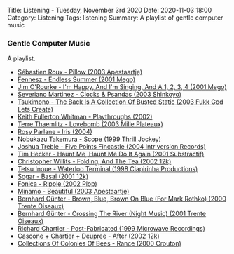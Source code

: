 Title: Listening - Tuesday, November 3rd 2020
Date: 2020-11-03 18:00
Category: Listening
Tags: listening
Summary: A playlist of gentle computer music


### Gentle Computer Music

A playlist.

- [Sébastien Roux - Pillow (2003 Apestaartje)](https://www.discogs.com/S%C3%A9bastien-Roux-Pillow/release/488332)
- [Fennesz - Endless Summer (2001 Mego)](https://www.discogs.com/Fennesz-Endless-Summer/master/832)
- [Jim O'Rourke - I'm Happy, And I'm Singing, And A 1, 2, 3, 4 (2001 Mego)](https://www.discogs.com/Jim-ORourke-Im-Happy-And-Im-Singing-And-A-1-2-3-4/master/34546)
- [Severiano Martinez - Clocks & Psandas (2003 Shinkoyo)](https://www.discogs.com/Severiano-Martinez-Clocks-Psandas/release/5093711)
- [Tsukimono - The Back Is A Collection Of Busted Static (2003 Fukk God Lets Create)](https://www.discogs.com/Tsukimono-The-Back-Is-A-Collection-Of-Busted-Static/release/233490)
- [Keith Fullerton Whitman - Playthroughs (2002)](https://www.discogs.com/Keith-Fullerton-Whitman-Playthroughs/master/321545)
- [Terre Thaemlitz - Lovebomb (2003 Mille Plateaux)](https://www.discogs.com/Terre-Thaemlitz-Lovebomb/release/109736)
- [Rosy Parlane - Iris (2004)](https://www.discogs.com/Rosy-Parlane-Iris/master/1785741)
- [Nobukazu Takemura - Scope (1999 Thrill Jockey)](https://www.discogs.com/Nobukazu-Takemura-Scope/master/84186)
- [Joshua Treble - Five Points Fincastle (2004 Intr version Records)](https://www.discogs.com/Joshua-Treble-Five-Points-Fincastle/release/256070)
- [Tim Hecker - Haunt Me, Haunt Me Do It Again (2001 Substractif)](https://www.discogs.com/Tim-Hecker-Haunt-Me-Haunt-Me-Do-It-Again/master/279395)
- [Christopher Willits - Folding, And The Tea (2002 12k)](https://www.discogs.com/Christopher-Willits-Folding-And-The-Tea/release/68460)
- [Tetsu Inoue - Waterloo Terminal (1998 Ciapirinha Productions)](https://www.discogs.com/Tetsu-Inoue-Waterloo-Terminal/master/45053)
- [Sogar - Basal (2001 12k)](https://www.discogs.com/Sogar-Basal/release/68387)
- [Fonica - Ripple (2002 Plop)](https://www.discogs.com/Fonica-Ripple/master/201584)
- [Minamo - Beautiful (2003 Apestaartje)](https://www.discogs.com/Minamo-Beautiful/master/1814102)
- [Bernhard Günter - Brown, Blue, Brown On Blue (For Mark Rothko) (2000 Trente Oiseaux)](https://www.discogs.com/Bernhard-G%C3%BCnter-Brown-Blue-Brown-On-Blue-For-Mark-Rothko/master/432311)
- [Bernhard Günter - Crossing The River (Night Music) (2001 Trente Oiseaux)](https://www.discogs.com/Bernhard-G%C3%BCnter-Crossing-The-River-Night-Music/master/432205)
- [Richard Chartier - Post-Fabricated (1999 Microwave Recordings)](https://www.discogs.com/Richard-Chartier-Post-Fabricated/release/303180)
- [Cascone + Chartier + Deupree - After (2002 12k)](https://www.discogs.com/Cascone-Chartier-Deupree-After/master/1472273)
- [Collections Of Colonies Of Bees - Rance (2000 Crouton)](https://www.discogs.com/Collections-Of-Colonies-Of-Bees-Rance/release/613235)



